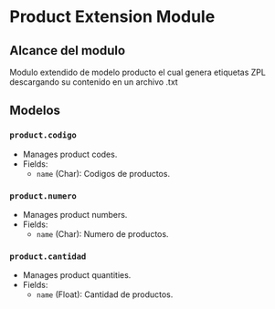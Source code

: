 # Product Extension Module

## Alcance del modulo

Modulo extendido de modelo producto el cual genera etiquetas ZPL descargando  su contenido en un archivo .txt 

## Modelos 

### `product.codigo`
- Manages product codes.
- Fields:
  - `name` (Char): Codigos de productos.

### `product.numero`
- Manages product numbers.
- Fields:
  - `name` (Char): Numero de productos.

### `product.cantidad`
- Manages product quantities.
- Fields:
  - `name` (Float): Cantidad de productos.
